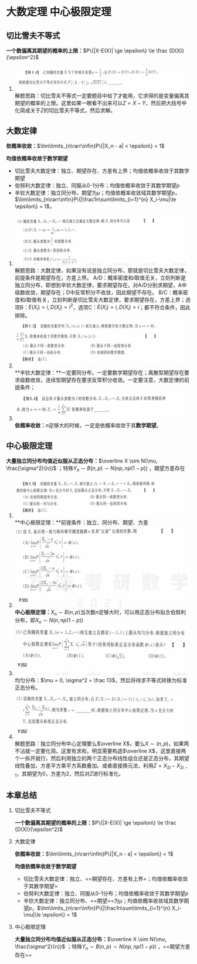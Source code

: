 # 大数定理 中心极限定理

## 切比雪夫不等式

**一个数偏离其期望的概率的上限：**$P\{|X-E(X)| \ge \epsilon\} \le \frac {D(X)}{\epsilon^2}$  


1. ![image-20201201082844691](PB5-大数中心.assets/image-20201201082844691.png)
   解题思路：切比雪夫不等式一定要题目中给了才能用，它求得的是变量偏离其期望的概率的上限。这里如果一眼看不出来可以$Z=X-Y$，然后把大括号中化简成关于$Z$的切比雪夫不等式，然后求解。

## 大数定律

**依概率收敛：**$\lim\limits_{n\rarr\infin}P\{|X_n - a| < \epsilon\} = 1$ 


**均值依概率收敛于数学期望**

* 切比雪夫大数定律：独立、期望存在、方差有上界；均值依概率收敛于其数学期望
* 伯努利大数定律：独立、同服从0-1分布；均值依概率收敛于其数学期望$p$ 
* 辛钦大数定律：独立同分布、期望为$\mu$；均值依概率收敛域其数学期望$p$，$\lim\limits_{n\rarr\infin}P\{|\frac1n\sum\limits_{i=1}^{n} X_i-\mu|\le \epsilon\} = 1$，

1. ![image-20201201122703290](PB5-大数中心.assets/image-20201201122703290.png)
   解题思路：大数定律，如果没有说是独立同分布，那就是切比雪夫大数定律，前提条件是期望存在，方差上界。
   A/D：概率密度和$i$取值无关，立刻判断是独立同分布，即想到辛钦大数定律，要求期望存在。对A/D分别求期望，A中级数收敛，期望存在；D中反常积分不收敛，因此期望不存在。
   B/C：概率密度和$i$取值有关，立刻判断是切比雪夫大数定律，要求期望存在，方差上界；选项B：$E(X_i) = i, D(X_i) = i^2$，选项C：$E(X_i) = i, D(X_i) = i$；都不符合条件，因此排除。
2. ![image-20201201124448524](PB5-大数中心.assets/image-20201201124448524.png)
   **辛钦大数定律：**一定要同分布，一定要数学期望存在；离散型期望存在要求级数收敛，连续型期望存在要求反常积分收敛。一定要注意，大数定律的前提条件；
3. ![image-20201201124709167](PB5-大数中心.assets/image-20201201124709167.png)
   **依概率收敛：**$n$足够大的时候，一定是依概率收敛于其**数学期望**。

## 中心极限定理

**大量独立同分布均值近似服从正态分布：**$\overline X \sim N(\mu, \frac{\sigma^2}{n})$ ；特殊$Y_n \sim B(n,p) \sim N(np, np(1-p))$ ，期望方差存在

1. ![image-20201201125147224](PB5-大数中心.assets/image-20201201125147224.png)
   **中心极限定理：**前提条件：独立、同分布、期望、方差
2. ![image-20201201125804377](PB5-大数中心.assets/image-20201201125804377.png)
   **中心极限定理：**$X_n \sim B(n,p)$当次数$n$足够大时，可以用正态分布拟合伯努利分布，即$X_n \sim N(n,np(1-p))$ 
3. ![image-20201201130840932](PB5-大数中心.assets/image-20201201130840932.png)
   均匀分布：$\mu = 0, \sigma^2 = \frac 13$，然后将待求不等式转换为标准正态分布。
4. ![image-20201201131405456](PB5-大数中心.assets/image-20201201131405456.png)
   解题思路：独立同分布中心定理要么$\overline X$，要么$X\sim(n,p)$，如果两不沾就一定要化简。这里有求和，明显需要构造$\overline X$，这里直接两个一拆开就行，然后利用独立的两个正态分布线性组合还是正态分布，其期望线性叠加，方差平方乘平方系数叠加。或者直接换元法，利用$Z=X_{2i} - X_{2i-1}$，其期望为0，方差为2，然后对$Z$进行标准化。

## 本章总结

1. 切比雪夫不等式

   **一个数偏离其期望的概率的上限：**$P\{|X-E(X)| \ge \epsilon\} \le \frac {D(X)}{\epsilon^2}$  

2. 大数定律

   **依概率收敛：**$\lim\limits_{n\rarr\infin}P\{|X_n - a| < \epsilon\} = 1$ 


   **均值依概率收敛于数学期望**

   * 切比雪夫大数定律：独立、==期望存在、方差有上界=；均值依概率收敛于其数学期望=
   * 伯努利大数定律：独立、同服从0-1分布；均值依概率收敛于其数学期望$p$ 
   * 辛钦大数定律：独立同分布、==期望==为$\mu$；均值依概率收敛域其数学期望$p$，$\lim\limits_{n\rarr\infin}P\{|\frac1n\sum\limits_{i=1}^{n} X_i-\mu|\le \epsilon\} = 1$

3. 中心极限定理

   **大量独立同分布均值近似服从正态分布：**$\overline X \sim N(\mu, \frac{\sigma^2}{n})$ ；特殊$Y_n \sim B(n,p) \sim N(np, np(1-p))$ ，==期望方差存在==

   